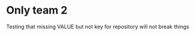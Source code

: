 <!--
author: philip-gai
team: https://github.com/orgs/elastico-group/teams/everyone
repository:
category: announcements
-->

# Only team 2

Testing that missing VALUE but not key for repository will not break things
